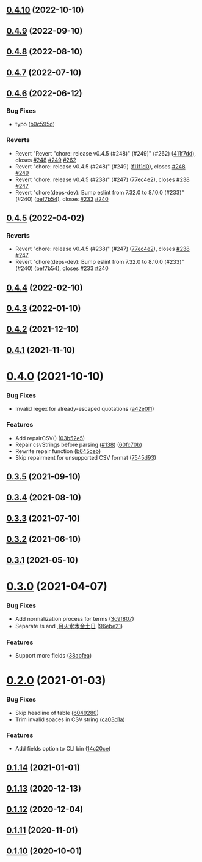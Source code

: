 ## [0.4.10](https://github.com/nandenjin/twinkle-parser/compare/v0.4.9...v0.4.10) (2022-10-10)



## [0.4.9](https://github.com/nandenjin/twinkle-parser/compare/v0.4.8...v0.4.9) (2022-09-10)



## [0.4.8](https://github.com/nandenjin/twinkle-parser/compare/v0.4.7...v0.4.8) (2022-08-10)



## [0.4.7](https://github.com/nandenjin/twinkle-parser/compare/v0.4.6...v0.4.7) (2022-07-10)



## [0.4.6](https://github.com/nandenjin/twinkle-parser/compare/v0.4.5...v0.4.6) (2022-06-12)


### Bug Fixes

* typo ([b0c595d](https://github.com/nandenjin/twinkle-parser/commit/b0c595d2e9f3489f78446db75e4e28f35bf1cd3b))


### Reverts

* Revert "Revert "chore: release v0.4.5 (#248)" (#249)" (#262) ([411f7dd](https://github.com/nandenjin/twinkle-parser/commit/411f7dd2ec774c144e3beef6b379046eed75bb27)), closes [#248](https://github.com/nandenjin/twinkle-parser/issues/248) [#249](https://github.com/nandenjin/twinkle-parser/issues/249) [#262](https://github.com/nandenjin/twinkle-parser/issues/262)
* Revert "chore: release v0.4.5 (#248)" (#249) ([f11f1d0](https://github.com/nandenjin/twinkle-parser/commit/f11f1d034d5366421517ae17fc933406fafae330)), closes [#248](https://github.com/nandenjin/twinkle-parser/issues/248) [#249](https://github.com/nandenjin/twinkle-parser/issues/249)
* Revert "chore: release v0.4.5 (#238)" (#247) ([77ec4e2](https://github.com/nandenjin/twinkle-parser/commit/77ec4e21d1bcb6da58dce18b89bc25a49b526218)), closes [#238](https://github.com/nandenjin/twinkle-parser/issues/238) [#247](https://github.com/nandenjin/twinkle-parser/issues/247)
* Revert "chore(deps-dev): Bump eslint from 7.32.0 to 8.10.0 (#233)" (#240) ([bef7b54](https://github.com/nandenjin/twinkle-parser/commit/bef7b54d11c4310be4c6fbe7279d1cd7a2b2f10d)), closes [#233](https://github.com/nandenjin/twinkle-parser/issues/233) [#240](https://github.com/nandenjin/twinkle-parser/issues/240)



## [0.4.5](https://github.com/nandenjin/twinkle-parser/compare/v0.4.4...v0.4.5) (2022-04-02)


### Reverts

* Revert "chore: release v0.4.5 (#238)" (#247) ([77ec4e2](https://github.com/nandenjin/twinkle-parser/commit/77ec4e21d1bcb6da58dce18b89bc25a49b526218)), closes [#238](https://github.com/nandenjin/twinkle-parser/issues/238) [#247](https://github.com/nandenjin/twinkle-parser/issues/247)
* Revert "chore(deps-dev): Bump eslint from 7.32.0 to 8.10.0 (#233)" (#240) ([bef7b54](https://github.com/nandenjin/twinkle-parser/commit/bef7b54d11c4310be4c6fbe7279d1cd7a2b2f10d)), closes [#233](https://github.com/nandenjin/twinkle-parser/issues/233) [#240](https://github.com/nandenjin/twinkle-parser/issues/240)



## [0.4.4](https://github.com/nandenjin/twinkle-parser/compare/v0.4.3...v0.4.4) (2022-02-10)



## [0.4.3](https://github.com/nandenjin/twinkle-parser/compare/v0.4.2...v0.4.3) (2022-01-10)



## [0.4.2](https://github.com/nandenjin/twinkle-parser/compare/v0.4.1...v0.4.2) (2021-12-10)



## [0.4.1](https://github.com/nandenjin/twinkle-parser/compare/v0.4.0...v0.4.1) (2021-11-10)



# [0.4.0](https://github.com/nandenjin/twinkle-parser/compare/v0.3.5...v0.4.0) (2021-10-10)


### Bug Fixes

* Invalid regex for already-escaped quotations ([a42e0f1](https://github.com/nandenjin/twinkle-parser/commit/a42e0f1a3dcff98b2b813f1f0150686169ed7e59))


### Features

* Add repairCSV() ([03b52e5](https://github.com/nandenjin/twinkle-parser/commit/03b52e5979b526dab6dc8cee3a47ba583a140f71))
* Repair csvStrings before parsing ([#138](https://github.com/nandenjin/twinkle-parser/issues/138)) ([60fc70b](https://github.com/nandenjin/twinkle-parser/commit/60fc70b20ed1b365ededad747883a58fe4091492))
* Rewrite repair function ([b645ceb](https://github.com/nandenjin/twinkle-parser/commit/b645ceb28661b0bbb92ab39f373be06ed14d2dba))
* Skip repairment for unsupported CSV format ([7545d93](https://github.com/nandenjin/twinkle-parser/commit/7545d9376897985c873aefdeef1bf54cf204036a))



## [0.3.5](https://github.com/nandenjin/twinkle-parser/compare/v0.3.4...v0.3.5) (2021-09-10)



## [0.3.4](https://github.com/nandenjin/twinkle-parser/compare/v0.3.3...v0.3.4) (2021-08-10)



## [0.3.3](https://github.com/nandenjin/twinkle-parser/compare/v0.3.2...v0.3.3) (2021-07-10)



## [0.3.2](https://github.com/nandenjin/twinkle-parser/compare/v0.3.1...v0.3.2) (2021-06-10)



## [0.3.1](https://github.com/nandenjin/twinkle-parser/compare/v0.3.0...v0.3.1) (2021-05-10)



# [0.3.0](https://github.com/nandenjin/twinkle-parser/compare/v0.2.0...v0.3.0) (2021-04-07)


### Bug Fixes

* Add normalization process for terms ([3c9f807](https://github.com/nandenjin/twinkle-parser/commit/3c9f807834a4dfb79dca04abc384b99089899716))
* Separate \s and ,[月火水木金土日]([#144](https://github.com/nandenjin/twinkle-parser/issues/144)) ([96ebe21](https://github.com/nandenjin/twinkle-parser/commit/96ebe215fdc04b00f7c6a23d992178c719673621))


### Features

* Support more fields ([38abfea](https://github.com/nandenjin/twinkle-parser/commit/38abfea58866673a2a408689da85b8b13a85a023))



# [0.2.0](https://github.com/nandenjin/twinkle-parser/compare/v0.1.14...v0.2.0) (2021-01-03)

### Bug Fixes

- Skip headline of table ([b049280](https://github.com/nandenjin/twinkle-parser/commit/b049280e6f6d2df21dbe92e993536ca5fedd9133))
- Trim invalid spaces in CSV string ([ca03d1a](https://github.com/nandenjin/twinkle-parser/commit/ca03d1aa64c6ab94dff7b93ffc5969ec1a05907b))

### Features

- Add fields option to CLI bin ([14c20ce](https://github.com/nandenjin/twinkle-parser/commit/14c20cec193a8c1cdfb22473244cd47c412b8a17))

## [0.1.14](https://github.com/nandenjin/twinkle-parser/compare/v0.1.13...v0.1.14) (2021-01-01)

## [0.1.13](https://github.com/nandenjin/twinkle-parser/compare/v0.1.12...v0.1.13) (2020-12-13)

## [0.1.12](https://github.com/nandenjin/twinkle-parser/compare/v0.1.11...v0.1.12) (2020-12-04)

## [0.1.11](https://github.com/nandenjin/twinkle-parser/compare/v0.1.10...v0.1.11) (2020-11-01)

## [0.1.10](https://github.com/nandenjin/twinkle-parser/compare/v0.1.9...v0.1.10) (2020-10-01)
